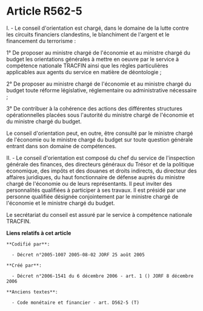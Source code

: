 # Article R562-5

I. - Le conseil d'orientation est chargé, dans le domaine de la lutte contre les circuits financiers clandestins, le
blanchiment de l'argent et le financement du terrorisme :

1° De proposer au ministre chargé de l'économie et au ministre chargé du budget les orientations générales à mettre en oeuvre
par le service à compétence nationale TRACFIN ainsi que les règles particulières applicables aux agents du service en matière
de déontologie ;

2° De proposer au ministre chargé de l'économie et au ministre chargé du budget toute réforme législative, réglementaire ou
administrative nécessaire ;

3° De contribuer à la cohérence des actions des différentes structures opérationnelles placées sous l'autorité du ministre
chargé de l'économie et du ministre chargé du budget.

Le conseil d'orientation peut, en outre, être consulté par le ministre chargé de l'économie ou le ministre chargé du budget
sur toute question générale entrant dans son domaine de compétences.

II. - Le conseil d'orientation est composé du chef du service de l'inspection générale des finances, des directeurs généraux
du Trésor et de la politique économique, des impôts et des douanes et droits indirects, du directeur des affaires juridiques,
du haut fonctionnaire de défense auprès du ministre chargé de l'économie ou de leurs représentants. Il peut inviter des
personnalités qualifiées à participer à ses travaux. Il est présidé par une personne qualifiée désignée conjointement par le
ministre chargé de l'économie et le ministre chargé du budget.

Le secrétariat du conseil est assuré par le service à compétence nationale TRACFIN.

**Liens relatifs à cet article**

	**Codifié par**:

	  - Décret n°2005-1007 2005-08-02 JORF 25 août 2005

	**Créé par**:

	  - Décret n°2006-1541 du 6 décembre 2006 - art. 1 () JORF 8 décembre 2006

	**Anciens textes**:

	  - Code monétaire et financier - art. D562-5 (T)

